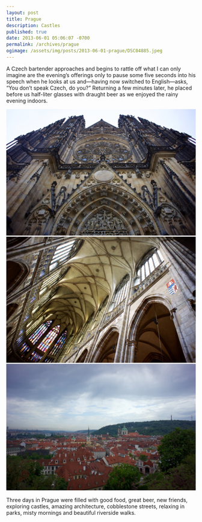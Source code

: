 ```yaml
---
layout: post
title: Prague
description: Castles
published: true
date: 2013-06-01 05:06:07 -0700
permalink: /archives/prague
ogimage: /assets/img/posts/2013-06-01-prague/DSC04885.jpeg
---
```

A Czech bartender approaches and begins to rattle off what I can only imagine are the evening’s offerings only to pause some five seconds into his speech when he looks at us and—having now switched to English—asks, “You don’t speak Czech, do you?” Returning a few minutes later, he placed before us half-liter glasses with draught beer as we enjoyed the rainy evening indoors.

![Saint Vitus Cathedral][1]
![Stained glass][2]
![Prague][3]

Three days in Prague were filled with good food, great beer, new friends, exploring castles, amazing architecture, cobblestone streets, relaxing in parks, misty mornings and beautiful riverside walks.

[1]: /assets/img/posts/2013-06-01-prague/DSC04858.jpeg
[2]: /assets/img/posts/2013-06-01-prague/DSC04885.jpeg
[3]: /assets/img/posts/2013-06-01-prague/DSC04894.jpeg

